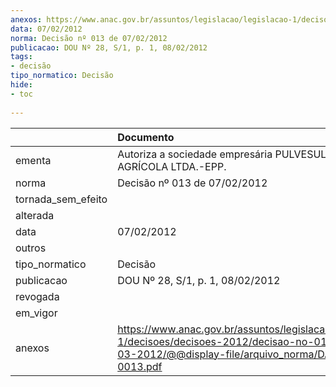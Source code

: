 ```yaml
---
anexos: https://www.anac.gov.br/assuntos/legislacao/legislacao-1/decisoes/decisoes-2012/decisao-no-013-de-07-03-2012/@@display-file/arquivo_norma/DA2012-0013.pdf
data: 07/02/2012
norma: Decisão nº 013 de 07/02/2012
publicacao: DOU Nº 28, S/1, p. 1, 08/02/2012
tags:
- decisão
tipo_normatico: Decisão
hide: 
- toc 
 
---
```


|                    | Documento                                                                                                                                                 |
|:-------------------|:----------------------------------------------------------------------------------------------------------------------------------------------------------|
| ementa             | Autoriza a sociedade empresária PULVESUL AVIAÇÃO AGRÍCOLA LTDA.-EPP.                                                                                      |
| norma              | Decisão nº 013 de 07/02/2012                                                                                                                              |
| tornada_sem_efeito |                                                                                                                                                           |
| alterada           |                                                                                                                                                           |
| data               | 07/02/2012                                                                                                                                                |
| outros             |                                                                                                                                                           |
| tipo_normatico     | Decisão                                                                                                                                                   |
| publicacao         | DOU Nº 28, S/1, p. 1, 08/02/2012                                                                                                                          |
| revogada           |                                                                                                                                                           |
| em_vigor           |                                                                                                                                                           |
| anexos             | https://www.anac.gov.br/assuntos/legislacao/legislacao-1/decisoes/decisoes-2012/decisao-no-013-de-07-03-2012/@@display-file/arquivo_norma/DA2012-0013.pdf |